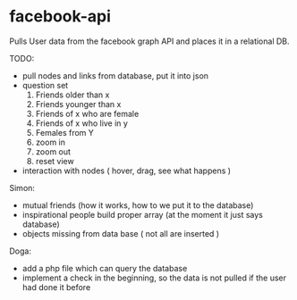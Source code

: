 facebook-api
============

Pulls User data from the facebook graph API and places it in a relational DB.

TODO: 
- pull nodes and links from database, put it into json
- question set 
    1. Friends older than x
    2. Friends younger than x
    3. Friends of x who are female
    4. Friends of x who live in y
    5. Females from Y
    6. zoom in
    7. zoom out
    8. reset view
- interaction with nodes ( hover, drag, see what happens )

Simon:
- mutual friends (how it works, how to we put it to the database)
- inspirational people build proper array (at the moment it just says database)
- objects missing from data base ( not all are inserted )

Doga:
- add a php file which can query the database
- implement a check in the beginning, so the data is not pulled if the user had done it before
